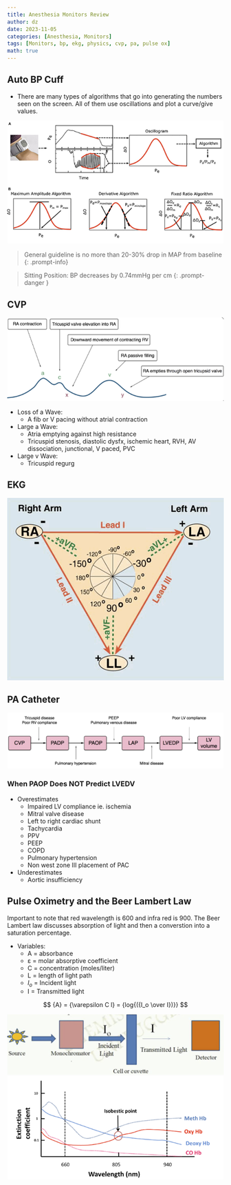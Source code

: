 ```yaml
---
title: Anesthesia Monitors Review
author: dz  
date: 2023-11-05
categories: [Anesthesia, Monitors]
tags: [Monitors, bp, ekg, physics, cvp, pa, pulse ox]   
math: true
---
```


## Auto BP Cuff 

- There are many types of algorithms that go into generating the numbers seen on the screen. All of them use oscillations and plot a curve/give values.

![bp](/assets/img/bp.png)

> General guideline is no more than 20-30% drop in MAP from baseline
{: .prompt-info}

> Sitting Position: BP decreases by 0.74mmHg per cm
{: .prompt-danger }

## CVP

![cvp](/assets/img/cvp.png)

- Loss of a Wave: 
  - A fib or V pacing without atrial contraction
- Large a Wave: 
  - Atria emptying against high resistance
  - Tricuspid stenosis, diastolic dysfx, ischemic heart, RVH, AV dissociation, junctional, V paced, PVC
- Large v Wave:
  - Tricuspid regurg

## EKG

![ekg](/assets/img/ekg.png)

## PA Catheter 

![PA](/assets/img/pap1.png)

### When PAOP Does NOT Predict LVEDV

- Overestimates
  - Impaired LV compliance ie. ischemia
  - Mitral valve disease
  - Left to right cardiac shunt
  - Tachycardia
  - PPV
  - PEEP
  - COPD
  - Pulmonary hypertension
  - Non west zone III placement of PAC
- Underestimates
  - Aortic insufficiency

## Pulse Oximetry and the Beer Lambert Law

Important to note that red wavelength is 600 and infra red is 900. The Beer Lambert law discusses absorption of light and then a converstion into a saturation percentage.

- Variables:
  - A = absorbance
  - &epsilon; = molar absorptive coefficient
  - C = concentration (moles/liter)
  - L = length of light path
  - $I_o$ = Incident light
  - I = Transmitted light

$$
{A} = {\varepsilon C l} = {log{({I_o \over I})}}
$$

![beerlambert](/assets/img/pulseox2.png)
![pulse ox](/assets/img/pulseox1.png)
